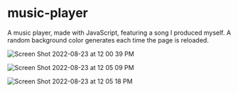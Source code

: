# music-player
A music player, made with JavaScript, featuring a song I produced myself. 
A random background color generates each time the page is reloaded. 


![Screen Shot 2022-08-23 at 12 00 39 PM](https://user-images.githubusercontent.com/91632194/186206229-748206c7-fd1d-4113-bd27-cc2e9f54f81d.png)


![Screen Shot 2022-08-23 at 12 05 09 PM](https://user-images.githubusercontent.com/91632194/186207164-dafde07c-88f8-40c2-a38e-c1a04d706497.png)


![Screen Shot 2022-08-23 at 12 05 18 PM](https://user-images.githubusercontent.com/91632194/186207197-cbecbfaf-e8bc-4987-88d1-d3ce3e12bd5e.png)
